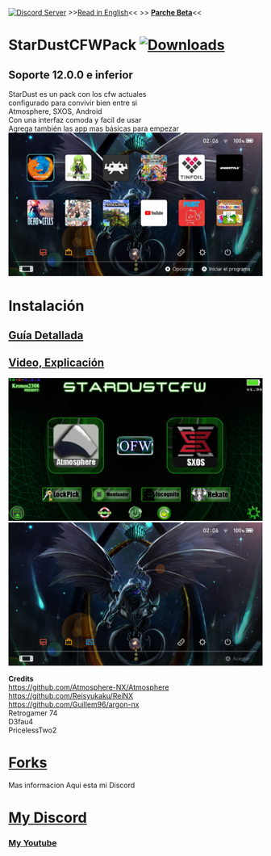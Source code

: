 <a href="https://discord.io/myrincon"><img src="https://discordapp.com/api/guilds/516631805621960704/embed.png" alt="Discord Server" /></a> >>[Read in English](ReadMeEN.md)<< >> **[Parche Beta](https://github.com/StarDustCFW/StarDustCFWPack/archive/refs/heads/master.zip)**<<
# StarDustCFWPack <a href="https://github.com/StarDustCFW/StarDustCFWPack/releases/latest"><img src="https://img.shields.io/github/downloads/StarDustCFW/StarDustCFWPack/total?style=for-the-badge" alt="Downloads" /></a><br>
## Soporte 12.0.0 e inferior
StarDust es un pack con los cfw actuales<br> 
configurado para convivir bien entre si<br>
Atmosphere, SXOS, Android<br>
Con una interfaz comoda y facil de usar<br>
Agrega también las app mas básicas para empezar<br>
<a href="https://discord.io/myrincon"><img src="borrame/prev2.jpg" alt="screenshot" /></a>

Instalación
=============
## [Guía Detallada](Guia.md) <br>
## [Video, Explicación](https://youtu.be/YcJRgSNIrpo) <br>

<a href="https://discord.io/myrincon"><img src="borrame/screenshot.png" alt="screenshot" /></a>
<a href="https://discord.io/myrincon"><img src="borrame/prev1.jpg" alt="screenshot" /></a>

**Credits**<br>
https://github.com/Atmosphere-NX/Atmosphere<br>
https://github.com/Reisyukaku/ReiNX<br>
https://github.com/Guillem96/argon-nx<br>
Retrogamer 74<br>
D3fau4<br>
PricelessTwo2<br>

# [Forks](https://github.com/StarDustCFW) <br>

Mas informacion Aqui esta mi Discord<br>
# [My Discord](https://discord.io/myrincon)<br>
### [My Youtube](https://www.youtube.com/channel/UC0bSZcylREueGQmCM5mksNg?sub_confirmation=1)


